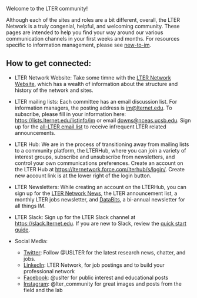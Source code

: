 Welcome to the LTER community! 

Although each of the sites and roles are a bit different, overall, the LTER Network is a truly congenial, helpful, and welcoming community. 
These pages are intended to help you find your way around our various communication channels in your first weeks and months. For resources specific to information management, please see [new-to-im](new-to-im.md).

## How to get connected:

*  LTER Network Website: Take some timne with the [LTER Network Website](https://lternet.edu), which has a wealth of information about the structure and history of the network and sites. 

*  LTER mailing lists: Each committee has an email discussion list. For information managers, the posting address is <im@lternet.edu>. To subscribe, please fill in your information here: https://lists.lternet.edu/listinfo/im or email downs@nceas.ucsb.edu. Sign up for the [all-LTER email list](https://lists.lternet.edu/listinfo/all-lter) to receive infrequent LTER related announcements.

*  LTER Hub: We are in the process of transitioning away from mailing lists to a community platform, the LTERHub, where you can join a variety of interest groups, subscribe and unsubscribe from newsletters, and control your own communications preferences. Create an account on the LTER Hub at https://lternetwork.force.com/lterhub/s/login/. Create new account link is at the lower right of the login button.

*  LTER Newsletters: While creating an account on the LTERHub, you can sign up for the [LTER Network News](https://lternet.edu/lter-science-update-newsletter/), the LTER announcement list, a monthly LTER jobs newsletter, and [DataBits](https://lternet.edu/story_types/databits/), a bi-annual newsletter for all things IM. 

*  LTER Slack: Sign up for the LTER Slack channel at https://slack.lternet.edu. If you are new to Slack, review the [quick start guide](https://slack.com/help/articles/360059928654-How-to-use-Slack--your-quick-start-guide).

*  Social Media: 
     *  [Twitter](https://twitter.com/USLTER): Follow @USLTER for the latest research news, chatter, and jobs. 
     *  [LinkedIn](https://www.linkedin.com/company/lter-network): LTER Network, for job postings and to build your professional network 
     *  [Facebook](https://www.facebook.com/uslter): @uslter for public interest and educational posts
     *  [Instagram](https://www.instagram.com/lter_community/?hl=en): @lter_community for great images and posts from the field and the lab

